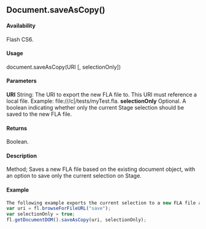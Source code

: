## Document.saveAsCopy()

#### Availability

Flash CS6.

#### Usage

document.saveAsCopy(URI [, selectionOnly])

#### Parameters

**URI** String: The URI to export the new FLA file to. This URI must reference a local file. Example: file:///c\|/tests/myTest.fla.
**selectionOnly** Optional. A boolean indicating whether only the current Stage selection should be saved to the new FLA file.

#### Returns

Boolean.

#### Description

Method; Saves a new FLA file based on the existing document object, with an option to save only the current selection on Stage.

#### Example

```javascript
The following example exports the current selection to a new FLA file at the URI specified by the user:
var uri = fl.browseForFileURL("save"); 
var selectionOnly = true;
fl.getDocumentDOM().saveAsCopy(uri, selectionOnly);

```